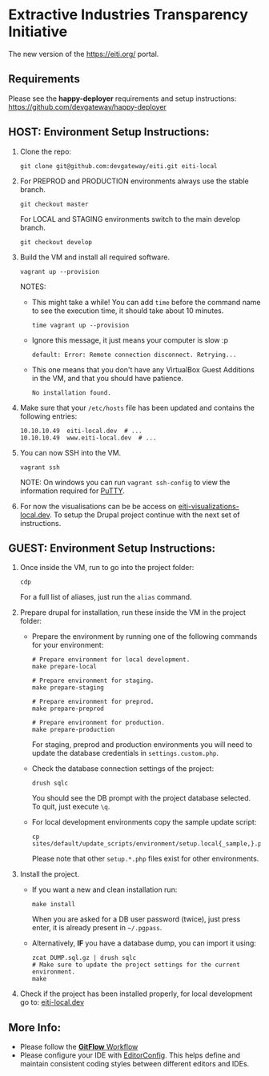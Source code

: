 
# Extractive Industries Transparency Initiative
The new version of the https://eiti.org/ portal.

## Requirements

Please see the **happy-deployer** requirements and setup instructions: https://github.com/devgateway/happy-deployer

## HOST: Environment Setup Instructions:

1.  Clone the repo:
    ```
    git clone git@github.com:devgateway/eiti.git eiti-local
    ```

2.  For PREPROD and PRODUCTION environments always use the stable branch.
    ```
    git checkout master
    ```

    For LOCAL and STAGING environments switch to the main develop branch.
    ```
    git checkout develop
    ```

3.  Build the VM and install all required software.
    ```
    vagrant up --provision
    ```
    NOTES:

    *   This might take a while! You can add `time` before the command name to see the execution time, it should take about 10 minutes.
        ```
        time vagrant up --provision
        ```

    *   Ignore this message, it just means your computer is slow :p
        ```
        default: Error: Remote connection disconnect. Retrying...
        ```

    *   This one means that you don't have any VirtualBox Guest Additions in the VM, and that you should have patience.
        ```
        No installation found.
        ```

4.  Make sure that your `/etc/hosts` file has been updated and contains the following entries:
    ```
    10.10.10.49  eiti-local.dev  # ...
    10.10.10.49  www.eiti-local.dev  # ...
    ```

5.  You can now SSH into the VM.
    ```
    vagrant ssh
    ```
    NOTE: On windows you can run `vagrant ssh-config` to view the information required for [PuTTY](http://www.chiark.greenend.org.uk/~sgtatham/putty/).

6.  For now the visualisations can be be access on [eiti-visualizations-local.dev](http://eiti-visualizations-local.dev/).
    To setup the Drupal project continue with the next set of instructions.


## GUEST: Environment Setup Instructions:

1.  Once inside the VM, run to go into the project folder:
    ```
    cdp
    ```
    For a full list of aliases, just run the `alias` command.

2.  Prepare drupal for installation, run these inside the VM in the project folder:
    *   Prepare the environment by running one of the following commands for your environment:
        ```
        # Prepare environment for local development.
        make prepare-local

        # Prepare environment for staging.
        make prepare-staging

        # Prepare environment for preprod.
        make prepare-preprod

        # Prepare environment for production.
        make prepare-production
        ```
        For staging, preprod and production environments you will need to update the database credentials in `settings.custom.php`.

    *   Check the database connection settings of the project:
        ```
        drush sqlc
        ```
        You should see the DB prompt with the project database selected. To quit, just execute `\q`.

    *   For local development environments copy the sample update script:
        ```
        cp sites/default/update_scripts/environment/setup.local{_sample,}.php
        ```
        Please note that other `setup.*.php` files exist for other environments.

3.  Install the project.
    *   If you want a new and clean installation run:
        ```
        make install
        ```
        When you are asked for a DB user password (twice), just press enter, it is already present in `~/.pgpass`.

    *   Alternatively, **IF** you have a database dump, you can import it using:
        ```
        zcat DUMP.sql.gz | drush sqlc
        # Make sure to update the project settings for the current environment.
        make
        ```

4.  Check if the project has been installed properly, for local development go to: [eiti-local.dev](http://eiti-local.dev/)


## More Info:

* Please follow the [**GitFlow** Workflow](https://www.atlassian.com/git/tutorials/comparing-workflows/gitflow-workflow)
* Please configure your IDE with [EditorConfig](http://editorconfig.org/). This helps define and maintain consistent coding styles between different editors and IDEs.
